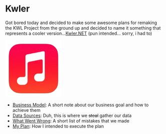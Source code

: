 # Kwler

Got bored today and decided to make some awesome plans for remaking the KWL Project from the ground up and decided to name it something that represents a cooler version...[Kwler.NET](https://kwler.net) (pun intended... sorry, i had to)

[![KWLer Logo](Assets/KwlerIcons.ico/apple-icon-180x180.png "KWLer Logo")](https://kwler.net)

- [Business Model](BUSINESS_MODEL.md): A short note about our business goal and how to achieve them
- [Data Sources](DATA_SOURCES.md): Duh, this is where we ~~steal~~ gather our data 
- [What Went Wrong](WENT_WRONG.md): A short list of mistakes that we made
- [My Plan](THE_PLAN.md): How I intended to execute the plan
